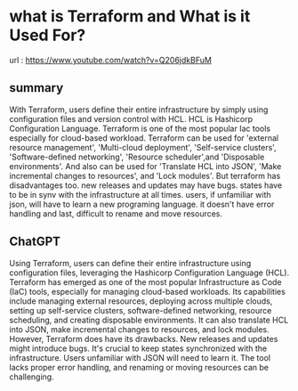 # what is Terraform and What is it Used For?

url : https://www.youtube.com/watch?v=Q206jdkBFuM

## summary

With Terraform, users define their entire infrastructure by simply using configuration files and version control with HCL.
HCL is Hashicorp Configuration Language.
Terraform is one of the most popular Iac tools especially for cloud-based workload.
Terraform can be used for 'external resource management', 'Multi-cloud deployment', 'Self-service clusters', 'Software-defined networking', 'Resource scheduler',and 'Disposable environments'.
And also can be used for 'Translate HCL into JSON', 'Make incremental changes to resources', and 'Lock modules'.
But terraform has disadvantages too.
new releases and updates may have bugs.
states have to be in synv with the infrastructure at all times.
users, if unfamiliar with json, will have to learn a new programing language.
it doesn't have error handling
and last, difficult to rename and move resources.

## ChatGPT

Using Terraform, users can define their entire infrastructure using configuration files, leveraging the Hashicorp Configuration Language (HCL). Terraform has emerged as one of the most popular Infrastructure as Code (IaC) tools, especially for managing cloud-based workloads. Its capabilities include managing external resources, deploying across multiple clouds, setting up self-service clusters, software-defined networking, resource scheduling, and creating disposable environments. It can also translate HCL into JSON, make incremental changes to resources, and lock modules. However, Terraform does have its drawbacks. New releases and updates might introduce bugs. It's crucial to keep states synchronized with the infrastructure. Users unfamiliar with JSON will need to learn it. The tool lacks proper error handling, and renaming or moving resources can be challenging.
